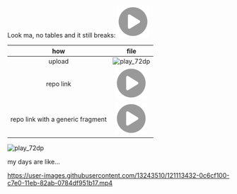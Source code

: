 Look ma, no tables and it still breaks: ![play_72dp](play_72dp.png#foobar)

| how | file |
| :-------------: | :-------------: |
| upload | ![play_72dp](https://user-images.githubusercontent.com/13243510/148304587-0fb5d3c2-f217-4d57-807d-d0e0f5312013.png#github-light-mode-only) |
| repo link | ![play_72dp](play_72dp.png#github-light-mode-only) |
| repo link with a generic fragment | ![play_72dp](play_72dp.png#foobar) |

![play_72dp](https://user-images.githubusercontent.com/13243510/148304587-0fb5d3c2-f217-4d57-807d-d0e0f5312013.png#github-light-mode-only)


my days are like...

https://user-images.githubusercontent.com/13243510/121113432-0c6cf100-c7e0-11eb-82ab-0784df951b17.mp4

